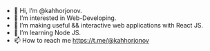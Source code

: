 - 👋 Hi, I’m @kahhorjonov.
- 👀 I’m interested in Web-Developing.
- 🌱 I’m making useful && interactive web applications with React JS.
- 🌱 I’m learning Node JS.
- 📫 How to reach me https://t.me/@kahhorjonov
